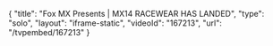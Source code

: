 {
    "title": "Fox MX Presents | MX14 RACEWEAR HAS LANDED",
    "type": "solo",
    "layout": "iframe-static",
    "videoId": "167213",
    "url": "\/tvpembed\/167213"
}